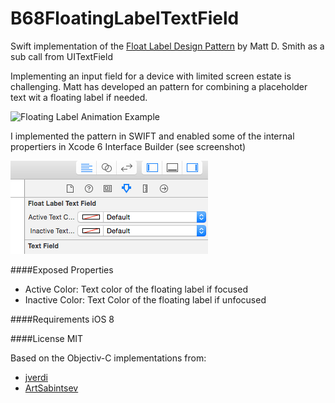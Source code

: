 B68FloatingLabelTextField
=========================

Swift implementation of the [Float Label Design Pattern](http://mattdsmith.com/float-label-pattern/) by Matt D. Smith as a sub call from UITextField

Implementing an input field for a device with limited screen estate is challenging. Matt has developed an pattern for combining a placeholder text wit a floating label if needed.

![Floating Label Animation Example](https://d13yacurqjgara.cloudfront.net/users/6410/screenshots/1254439/form-animation-_gif_.gif)

I implemented the pattern in SWIFT and enabled some of the internal propertiers in Xcode 6 Interface Builder (see screenshot)

![Screenshot](/xcode_screenshot.png)

####Exposed Properties
- Active Color: Text color of the floating label if focused
- Inactive Color: Text Color of the floating label if unfocused

####Requirements
iOS 8

####License
MIT

Based on the Objectiv-C implementations from:
- [jverdi](https://github.com/jverdi/JVFloatLabeledTextField)
- [ArtSabintsev](https://github.com/ArtSabintsev/UIFloatLabelTextView)
